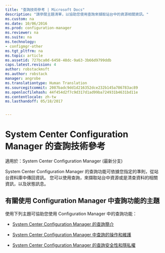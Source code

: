 ```yaml
---
title: "查詢技術參考 | Microsoft Docs"
description: "請參閱主題清單，以協助您使用查詢來擷取站台中的資源相關資訊。"
ms.custom: na
ms.date: 10/06/2016
ms.prod: configuration-manager
ms.reviewer: na
ms.suite: na
ms.technology:
- configmgr-other
ms.tgt_pltfrm: na
ms.topic: article
ms.assetid: 727bca0d-6458-48dc-9a63-3b66d9799ddb
caps.latest.revision: 4
author: robstackmsft
ms.author: robstack
manager: angrobe
ms.translationtype: Human Translation
ms.sourcegitcommit: 2087badc9dd1d216352dce232b145a786783ac89
ms.openlocfilehash: 44f454d2f7c9d317d1ad99ba724931b4631bd11e
ms.contentlocale: zh-tw
ms.lasthandoff: 05/18/2017


---                     
```

# <a name="queries-technical-reference-for-system-center-configuration-manager"></a>System Center Configuration Manager 的查詢技術參考

適用於：System Center Configuration Manager (最新分支)

System Center Configuration Manager 的查詢功能可依據您指定的準則，從站台資料庫中傳回資訊。 您可以使用查詢，來擷取站台中資源或是清查資料的相關資訊，以及狀態訊息。  

## <a name="topics-about-using-queries-in-configuration-manager"></a>有關使用 Configuration Manager 中查詢功能的主題  
 使用下列主題可協助您使用 Configuration Manager 中的查詢功能：  

-   [System Center Configuration Manager 的查詢簡介](../../../core/servers/manage/introduction-to-queries.md)  

-   [System Center Configuration Manager 中查詢的操作和維護](../../../core/servers/manage/operations-and-maintenance-for-queries.md)  

-   [System Center Configuration Manager 的查詢安全性和隱私權](../../../core/servers/manage/security-and-privacy-for-queries.md)  

